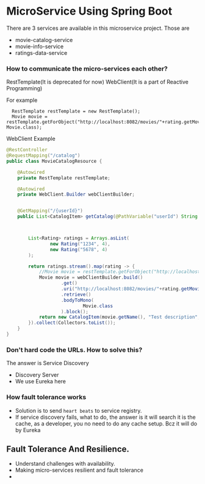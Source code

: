 # MicroService Using Spring Boot

There are 3 services are available in this microservice project. Those are
- movie-catalog-service
- movie-info-service
- ratings-data-service

### How to communicate the micro-services each other?

RestTemplate(It is deprecated for now)
WebClient(It is a part of Reactive Programming)

For example 
```
  RestTemplate restTemplate = new RestTemplate();
  Movie movie = restTemplate.getForObject("http://localhost:8082/movies/"+rating.getMovieId(), Movie.class);
```

WebClient Example
```java
@RestController
@RequestMapping("/catalog")
public class MovieCatalogResource {

    @Autowired
    private RestTemplate restTemplate;

    @Autowired
    private WebClient.Builder webClientBuilder;


    @GetMapping("/{userId}")
    public List<CatalogItem> getCatalog(@PathVariable("userId") String userId){



        List<Rating> ratings = Arrays.asList(
                new Rating("1234", 4),
                new Rating("5678", 4)
        );

        return ratings.stream().map(rating -> {
            //Movie movie = restTemplate.getForObject("http://localhost:8082/movies/"+rating.getMovieId(), Movie.class);
            Movie movie = webClientBuilder.build()
                    .get()
                    .uri("http://localhost:8082/movies/"+rating.getMovieId())
                    .retrieve()
                    .bodyToMono(
                            Movie.class
                    ).block();
            return new CatalogItem(movie.getName(), "Test description", rating.getRating());
        }).collect(Collectors.toList());
    }
}

```

### Don't hard code the URLs. How to solve this?

The answer is Service Discovery
- Discovery Server
- We use Eureka here

### How fault tolerance works
- Solution is to send `heart beats` to service registry.
- If service discovery fails, what to do, the answer is it will search it is the cache, as a developer, you no need to do any cache setup. Bcz it will do by Eureka

## Fault Tolerance And Resilience. 

- Understand challenges with availability. 
- Making micro-services resilient and fault tolerance
- 

